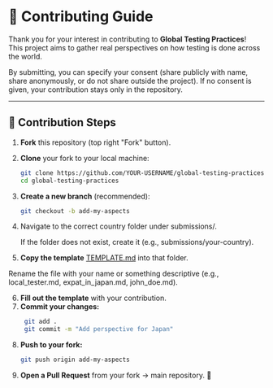 # 🤝 Contributing Guide

Thank you for your interest in contributing to **Global Testing Practices**!  
This project aims to gather real perspectives on how testing is done across the world.

By submitting, you can specify your consent (share publicly with name, share anonymously, or do not share outside the 
project). If no consent is given, your contribution stays only in the repository.

---

## 📝 Contribution Steps

1. **Fork** this repository (top right "Fork" button).
2. **Clone** your fork to your local machine:
   ```bash
   git clone https://github.com/YOUR-USERNAME/global-testing-practices.git
   cd global-testing-practices
   
3. **Create a new branch** (recommended):
   ```bash
   git checkout -b add-my-aspects
   
4. Navigate to the correct country folder under submissions/.

    If the folder does not exist, create it (e.g., submissions/your-country).

5. **Copy the template** [TEMPLATE.md](TEMPLATE.md) into that folder.

Rename the file with your name or something descriptive (e.g., local_tester.md, expat_in_japan.md, john_doe.md).

6. **Fill out the template** with your contribution.
7. **Commit your changes:**
   ```bash
    git add .
    git commit -m "Add perspective for Japan"

8. **Push to your fork:**
   ```bash
   git push origin add-my-aspects

9. **Open a Pull Request** from your fork → main repository. 🎉